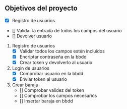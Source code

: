 ## Objetivos del proyecto
- [x] Registro de usuarios
- [] Validar la entrada de todos los campos del usuario
- [] Devolver usuario

1. Registro de usuarios
    - [x] Validar todos los campos estén incluidos
    - [x] Encriptar contraseña en la bbdd
    - [x] Crear token y devolverlo al usuario
2. Login de usuarios
    - [x] Comprobar usuario en la bbdd
    - [x] Enviar token al usuario
3. Crear baraja
    - [] Comprobar validez del token
    - [] Comprobar los campos necesarios
    - [] Insertar baraja en bbdd
